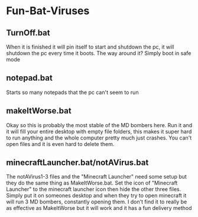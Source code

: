 # Fun-Bat-Viruses

TurnOff.bat
-----------------------------------------
When it is finished it will pin itself to start and shutdown the pc, it will shutdown the pc every time it boots. The way around it? Simply boot in safe mode

notepad.bat
-----------------------------------------
Starts so many notepads that the pc can't seem to run

makeItWorse.bat
-----------------------------------------
Okay so this is probably the most stable of the MD bombers here. Run it and it will fill your entire desktop with empty file folders, this makes it super hard to run anything and the whole computer pretty much just crashes. You can't open files and it is even hard to delete them. 

minecraftLauncher.bat/notAVirus.bat
-----------------------------------------
The notAVirus1-3 files and the "Minecraft Launcher" need some setup but they do the same thing as MakeItWorse.bat. Set the icon of "Minecraft Launcher" to the minecraft launcher icon then hide the other three files. Simply put it on someones desktop and when they try to open minecraft it will run 3 MD bombers, constantly opening them. I don't find it to really be as effective as MakeItWorse but it will work and it has a fun delivery method 
